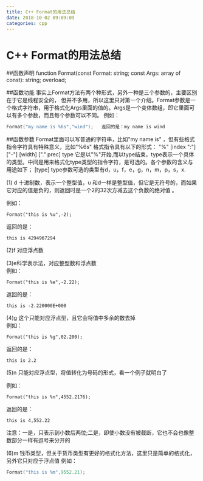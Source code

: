 ```yaml
---
title: C++ Format的用法总结
date: 2018-10-02 09:09:09
categories: cpp
---
```

# C++ Format的用法总结

##函数声明 
  function Format(const Format: string; const Args: array of const): string; overload; 
  
##函数功能 
  事实上Format方法有两个种形式，另外一种是三个参数的，主要区别在于它是线程安全的， 但并不多用，所以这里只对第一个介绍。Format参数是一个格式字符串，用于格式化Args里面的值的。Args是一个变体数组，即它里面可以有多个参数，而且每个参数可以不同。 例如： 
```c++
Format("my name is %6s","wind");   返回的是：my name is wind 
```
##函数参数 
  Format里面可以写普通的字符串，比如"my name is" ，但有些格式指令字符具有特殊意义，比如"%6s" 
  格式指令具有以下的形式： "%" \[index ":"] \["-"] [width] \["." prec] type 
  它是以"%"开始,而以type结束，type表示一个具体的类型。中间是用来格式化type类型的指令字符，是可选的。各个参数的含义与用途如下；   [type] 
type参数可选的类型有d，u，f，e，g，n，m，p，s，x. 

(1) d 十进制数，表示一个整型值，u 和d一样是整型值，但它是无符号的，而如果它对应的值是负的，则返回时是一个2的32次方减去这个负数的绝对值 。

例如：

`Format("this is %u",-2);`   

返回的是：

`this is 4294967294   `

(2)f 对应浮点数 

(3)e科学表示法，对应整型数和浮点数   
例如：

`Format("this is %e",-2.22);`  

返回的是：

`this is -2.220000E+000 `

(4)g 这个只能对应浮点型，且它会将值中多余的数去掉   
例如：

`Format("this is %g",02.200); ` 

返回的是：

`this is 2.2 `

(5)n 只能对应浮点型，将值转化为号码的形式，看一个例子就明白了   

例如：

`Format("this is %n",4552.2176); `  

返回的是：

`this is 4,552.22  `

注意：一是，只表示到小数后两位;二是，即使小数没有被截断，它也不会也像整数部分一样有逗号来分开的 

(6)m 钱币类型，但关于货币类型有更好的格式化方法，这里只是简单的格式化，另外它只对应于浮点值 
  例如：
```c++
Format("this is %m",9552.21); 
```


